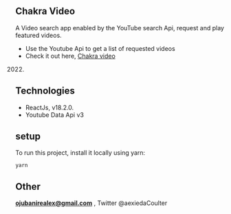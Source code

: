 ## Chakra Video

A Video search app enabled by the YouTube search Api, request and play featured videos.

- Use the Youtube Api to get a list of requested videos
- Check it out here, [Chakra video](https://videochakra.netlify.app/)

2022.

## Technologies

- ReactJs, v18.2.0.
- Youtube Data Api v3

## setup

To run this project, install it locally using yarn:

```
yarn
```

## Other

**ojubanirealex@gmail.com** , Twitter @aexiedaCoulter
